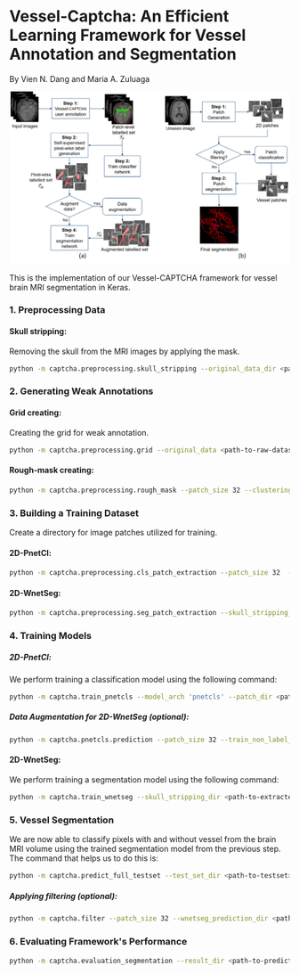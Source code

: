 # Vessel-Captcha: An Efficient Learning Framework for Vessel Annotation and Segmentation

By Vien N. Dang and Maria A. Zuluaga

<img src="imgs/pipeline.png" >

This is the implementation of our Vessel-CAPTCHA framework for vessel brain MRI segmentation in Keras.

### 1. Preprocessing Data
#### Skull stripping:
Removing the skull from the MRI images by applying the mask.
```sh
python -m captcha.preprocessing.skull_stripping --original_data_dir <path-to-raw-dataset> --target_dir <path-to-skull-stripping-dir>
```
### 2. Generating Weak Annotations
#### Grid creating:
Creating the grid for weak annotation.
```sh
python -m captcha.preprocessing.grid --original_data <path-to-raw-dataset> --grid_filepath <path-to-grid-dir>
```
#### Rough-mask creating:
```sh
python -m captcha.preprocessing.rough_mask --patch_size 32 --clustering 'kmeans' --patch_annotation_dir <path-to-patch-annotation-dir> --rough_mask_dirh <path-to-rough-mask-dir>
```
### 3. Building a Training Dataset
Create a directory for image patches utilized for training.
#### 2D-PnetCl: 
```sh
python -m captcha.preprocessing.cls_patch_extraction --patch_size 32  --skull_stripping_dir <path-to-skull-stripping-volume-contain-patch-annotation-file> --patch_vessel_dir <path-to-extracted-patches>
```
#### 2D-WnetSeg: 
```sh
python -m captcha.preprocessing.seg_patch_extraction --skull_stripping_dir <path-to-skull-stripping-volume-contain-pixelwise-weak-annotation> --patch_extraction_dir <path-to-extracted-patches>
```
### 4. Training Models
##### 2D-PnetCl: 
We perform training a classification model using the following command:
```sh
python -m captcha.train_pnetcls --model_arch 'pnetcls' --patch_dir <path-to-extracted-patches>  --train_metadata_filepath <path-to-save-metadata> --model_filepath <path-to-save model>
```
##### Data Augmentation for 2D-WnetSeg (optional):
```sh
python -m captcha.pnetcls.prediction --patch_size 32 --train_non_label_dir <path-to-non-label-data> --train_metadata_filepath <path-to-load-metadata> --model_filepath <path-to-load-pnetcl-model> --grid_label_filepath <path-to-save-patch-label>
```
#### 2D-WnetSeg:
We perform training a segmentation model using the following command:
```sh
python -m captcha.train_wnetseg --skull_stripping_dir <path-to-extracted-patches> --model_arch  'wnetseg' --train_metadata_filepath <path-to-save-metadata> --model_filepath <path-to-save-model> --patch_size 96
```
### 5. Vessel Segmentation
We are now able to classify pixels with and  without vessel from the brain MRI volume using the trained segmentation model from the previous step. The command that helps us to do this is:
```sh
python -m captcha.predict_full_testset --test_set_dir <path-to-testset> --model_arch 'wnetseg' --patch_size 96 --train_metadata_filepath <path-to-load-metadata> --model_filepath <path-to-load-wnetseg-model> --prediction_filepath <patch-to-save-vessel-segmentation>
```
##### Applying filtering (optional):
```sh
python -m captcha.filter --patch_size 32 --wnetseg_prediction_dir <path-to-testset> --train_metadata_filepath <path-to-load-metadata> --model_filepath <path-to-load-pnetcl-model> --wnetseg_pnetcl_filepath <path-to-save-vessel-segmentation>
```
### 6. Evaluating Framework's Performance
```sh
python -m captcha.evaluation_segmentation --result_dir <path-to-prediction-dir> 
```
